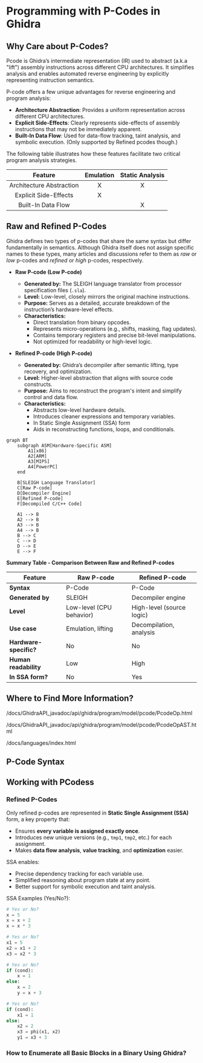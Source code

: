 # **Programming with P-Codes in Ghidra**

## **Why Care about P-Codes?**

Pcode is Ghidra’s intermediate representation (IR) used to abstract (a.k.a "lift") assembly instructions across different CPU architectures. It simplifies analysis and enables automated reverse engineering by explicitly representing instruction semantics.

P-code offers a few unique advantages for reverse engineering and program analysis:
+ **Architecture Abstraction**: Provides a uniform representation across different CPU architectures.
+ **Explicit Side-Effects**: Clearly represents side-effects of assembly instructions that may not be immediately apparent.
+ **Built-In Data Flow**: Used for data-flow tracking, taint analysis, and symbolic execution. (Only supported by Refined pcodes though.)

The following table illustrates how these features facilitate two critical program analysis strategies. 

|Feature|Emulation|Static Analysis|
|:---:|:----:|:-----:|
|Architecture Abstraction|X|X|
|Explicit Side-Effects|X||
|Built-In Data Flow||X|

## Raw and Refined P-Codes ##

Ghidra defines two types of p-codes that share the same syntax but differ fundamentally in semantics. Although Ghidra itself does not assign specific names to these types, many articles and discussions refer to them as *raw* or *low* p-codes and *refined* or *high* p-codes, respectively.

+ **Raw P-code (Low P-code)**
  + **Generated by:** The SLEIGH language translator from processor specification files (`.sla`).
  - **Level:** Low-level, closely mirrors the original machine instructions.
  - **Purpose:** Serves as a detailed, accurate breakdown of the instruction’s hardware-level effects.
  - **Characteristics:**
    - Direct translation from binary opcodes.
    - Represents micro-operations (e.g., shifts, masking, flag updates).
    - Contains temporary registers and precise bit-level manipulations.
    - Not optimized for readability or high-level logic.

+ **Refined P-code (High P-code)**
  + **Generated by:** Ghidra’s decompiler after semantic lifting, type recovery, and optimization.
  + **Level:** Higher-level abstraction that aligns with source code constructs.
  + **Purpose:** Aims to reconstruct the program's intent and simplify control and data flow.
  + **Characteristics:**
    - Abstracts low-level hardware details.
    - Introduces cleaner expressions and temporary variables.
    - In Static Single Assignment (SSA) form
    - Aids in reconstructing functions, loops, and conditionals.

```mermaid
graph BT
    subgraph ASM[Hardware-Specific ASM]
        A1[x86]
        A2[ARM]
        A3[MIPS]
        A4[PowerPC]
    end

    B[SLEIGH Language Translator]
    C[Raw P-code]
    D[Decompiler Engine]
    E[Refined P-code]
    F[Decompiled C/C++ Code]

    A1 --> B
    A2 --> B
    A3 --> B
    A4 --> B
    B --> C
    C --> D
    D --> E
    E --> F
```


**Summary Table - Comparison Between Raw and Refined P-codes**

| Feature              | Raw P-code                  | Refined P-code              |
|----------------------|-----------------------------|-----------------------------|
|**Syntax**| P-Code| P-Code|
| **Generated by**     | SLEIGH                      | Decompiler engine           |
| **Level**            | Low-level (CPU behavior)    | High-level (source logic)   |
| **Use case**         | Emulation, lifting | Decompilation, analysis  |
| **Hardware-specific?** | No                       | No                          |
| **Human readability**| Low                         | High                        |
| **In SSA form?**     | No                   | Yes                      |





## **Where to Find More Information?**

/docs/GhidraAPI_javadoc/api/ghidra/program/model/pcode/PcodeOp.html

/docs/GhidraAPI_javadoc/api/ghidra/program/model/pcode/PcodeOpAST.html

/docs/languages/index.html


## **P-Code Syntax**


## **Working with PCodess**






### Refined P-Codes

Only refined p-codes are represented in **Static Single Assignment (SSA)** form, a key property that:

- Ensures **every variable is assigned exactly once**.
- Introduces new unique versions (e.g., `tmp1`, `tmp2`, etc.) for each assignment.
- Makes **data flow analysis**, **value tracking**, and **optimization** easier.

SSA enables:

- Precise dependency tracking for each variable use.
- Simplified reasoning about program state at any point.
- Better support for symbolic execution and taint analysis.


SSA Examples (Yes/No?):

```python
# Yes or No?
x = 5
x = x + 2
x = x * 3
```

```python
# Yes or No?
x1 = 5
x2 = x1 + 2
x3 = x2 * 3
```

```python
# Yes or No?
if (cond):
    x = 1
else:
    x = 2
    y = x + 3
```


```python
# Yes or No?
if (cond):
    x1 = 1
else:
    x2 = 2
    x3 = phi(x1, x2)
    y1 = x3 + 3
```



### **How to Enumerate all Basic Blocks in a Binary Using Ghidra?**
